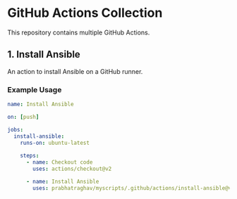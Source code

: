 # GitHub Actions Collection

This repository contains multiple GitHub Actions.

## 1. Install Ansible

An action to install Ansible on a GitHub runner.

### Example Usage

```yaml
name: Install Ansible

on: [push]

jobs:
  install-ansible:
    runs-on: ubuntu-latest
    
    steps:
      - name: Checkout code
        uses: actions/checkout@v2

      - name: Install Ansible
        uses: prabhatraghav/myscripts/.github/actions/install-ansible@v1

